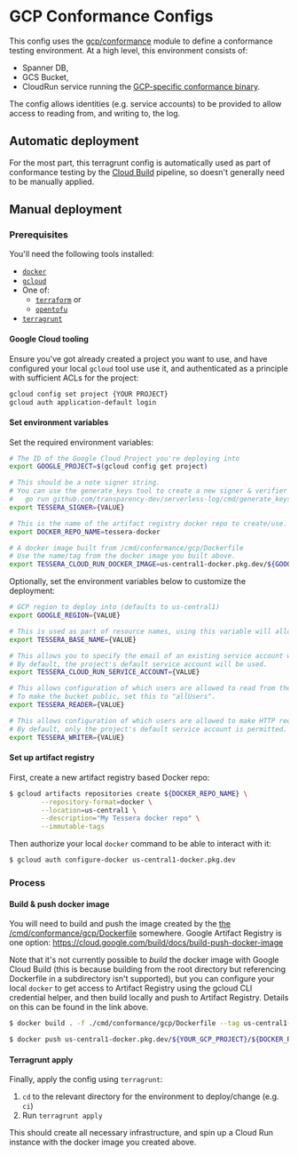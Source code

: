 # GCP Conformance Configs

This config uses the [gcp/conformance](/deployment/modules/gcp/conformance) module to
define a conformance testing environment. At a high level, this environment consists of:
- Spanner DB,
- GCS Bucket,
- CloudRun service running the [GCP-specific conformance binary](/cmd/conformance/gcp).

The config allows identities (e.g. service accounts) to be provided to allow access to
reading from, and writing to, the log.

## Automatic deployment

For the most part, this terragrunt config is automatically used as part of conformance
testing by the [Cloud Build](/deployment/live/gcp/cloudbuild) pipeline, so doesn't generally
need to be manually applied.

## Manual deployment 

### Prerequisites

You'll need the following tools installed:

- [`docker`](https://docs.docker.com/engine/install/)
- [`gcloud`](https://cloud.google.com/sdk/docs/install)
- One of:
   + [`terraform`](https://developer.hashicorp.com/terraform/install) or
   + [`opentofu`](https://opentofu.org/docs/intro/install/)
- [`terragrunt`](https://terragrunt.gruntwork.io/docs/getting-started/install/)

#### Google Cloud tooling

Ensure you've got already created a project you want to use, and have configured your local `gcloud`
tool use use it, and authenticated as a principle with sufficient ACLs for the project:

```bash
gcloud config set project {YOUR PROJECT}
gcloud auth application-default login
```

#### Set environment variables

Set the required environment variables:
```bash
# The ID of the Google Cloud Project you're deploying into
export GOOGLE_PROJECT=$(gcloud config get project)

# This should be a note signer string.
# You can use the generate_keys tool to create a new signer & verifier pair:
#   go run github.com/transparency-dev/serverless-log/cmd/generate_keys@HEAD --key_name="TestTessera" 
export TESSERA_SIGNER={VALUE}

# This is the name of the artifact registry docker repo to create/use.
export DOCKER_REPO_NAME=tessera-docker

# A docker image built from /cmd/conformance/gcp/Dockerfile
# Use the name/tag from the docker image you built above.
export TESSERA_CLOUD_RUN_DOCKER_IMAGE=us-central1-docker.pkg.dev/${GOOGLE_PROJECT}/${DOCKER_REPO_NAME}/conformance:latest

```

Optionally, set the environment variables below to customize the deployment:
```bash
# GCP region to deploy into (defaults to us-central1)
export GOOGLE_REGION={VALUE} 

# This is used as part of resource names, using this variable will allow you to have multiple deployments in a single project.
export TESSERA_BASE_NAME={VALUE} 

# This allows you to specify the email of an existing service account which should be used by Cloud Run.
# By default, the project's default service account will be used.
export TESSERA_CLOUD_RUN_SERVICE_ACCOUNT={VALUE}

# This allows configuration of which users are allowed to read from the GCS bucket containing the t-log tiles.
# To make the bucket public, set this to "allUsers".
export TESSERA_READER={VALUE}

# This allows configuration of which users are allowed to make HTTP requests to the Cloud Run instance, e.g. to add entries to the t-log.
# By default, only the project's default service account is permitted.
export TESSERA_WRITER={VALUE}
```

#### Set up artifact registry

First, create a new artifact registry based Docker repo:

```bash
$ gcloud artifacts repositories create ${DOCKER_REPO_NAME} \
        --repository-format=docker \
        --location=us-central1 \
        --description="My Tessera docker repo" \
        --immutable-tags
```

Then authorize your local `docker` command to be able to interact with it:

```bash
$ gcloud auth configure-docker us-central1-docker.pkg.dev
```

### Process

#### Build & push docker image

You will need to build and push the image created by the
[the /cmd/conformance/gcp/Dockerfile](/cmd/conformance/gcp/Dockerfile) somewhere.
Google Artifact Registry is one option: https://cloud.google.com/build/docs/build-push-docker-image

Note that it's not currently possible to _build_ the docker image with Google Cloud Build (this is because
building from the root directory but referencing Dockerfile in a subdirectory isn't supported), but you can
configure your local `docker` to get access to Artifact Registry using the gcloud CLI credential helper, and
then build locally and push to Artifact Registry. Details on this can be found in the link above.

```bash
$ docker build . -f ./cmd/conformance/gcp/Dockerfile --tag us-central1-docker.pkg.dev/${YOUR_GCP_PROJECT}/${DOCKER_REPO_NAME}/conformance:latest

$ docker push us-central1-docker.pkg.dev/${YOUR_GCP_PROJECT}/${DOCKER_REPO_NAME}/conformance:latest

```

#### Terragrunt apply

Finally, apply the config using `terragrunt`:

 1. `cd` to the relevant directory for the environment to deploy/change (e.g. `ci`)
 2. Run `terragrunt apply`

This should create all necessary infrastructure, and spin up a Cloud Run instance with the
docker image you created above.
